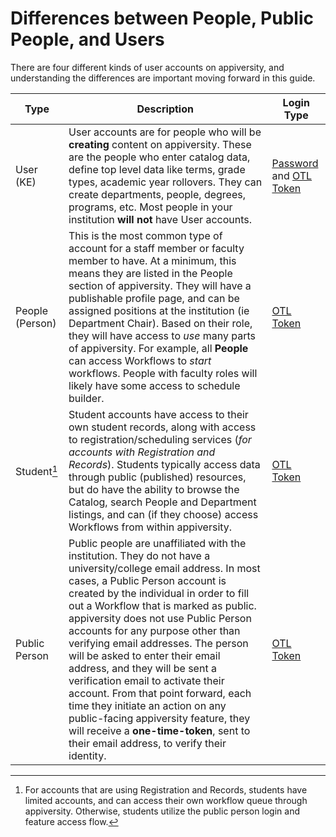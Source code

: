 # Differences between People, Public People, and Users
There are four different kinds of user accounts on appiversity, and understanding the differences are important moving forward in this guide.


| Type |  Description | Login Type |
|------|--------------|------------|
| User (KE)|  User accounts are for people who will be **creating** content on appiversity.  These are the people who enter catalog data, define top level data like terms, grade types, academic year rollovers.  They can create departments, people, degrees, programs, etc.  Most people in your institution **will not** have User accounts.|[Password](../signin/password.md) and [OTL Token](../signin/otl.md)|
| People (Person) | This is the most common type of account for a staff member or faculty member to have.  At a minimum, this means they are listed in the People section of appiversity.  They will have a publishable profile page, and can be assigned positions at the institution (ie Department Chair).  Based on their role, they will have access to *use* many parts of appiversity.  For example, all **People** can access Workflows to *start* workflows.  People with faculty roles will likely have some access to schedule builder.   | [OTL Token](../signin/otl.md) |
| Student[^student] | Student accounts have access to their own student records, along with access to registration/scheduling services (*for accounts with Registration and Records*).  Students typically access data through public (published) resources, but do have the ability to browse the Catalog, search People and Department listings, and can (if they choose) access Workflows from within appiversity.|[OTL Token](../signin/otl.md)|
| Public Person | Public people are unaffiliated with the institution.  They do not have a university/college email address.  In most cases, a Public Person account is created by the individual in order to fill out a Workflow that is marked as public.  appiversity does not use Public Person accounts for any purpose other than verifying email addresses.  The person will be asked to enter their email address, and they will be sent a verification email to activate their account.  From that point forward, each time they initiate an action on any public-facing appiversity feature, they will receive a **one-time-token**, sent to their email address, to verify their identity. | [OTL Token](../signin/otl.md) |

<span style="display: none">GUIDE WATCH OUT:  People will be able to use a login password at some point in the roadmap</span>


[^student]: For accounts that are using Registration and Records, students have limited accounts, and can access their own workflow queue through appiversity.  Otherwise, students utilize the public person login and feature access flow.